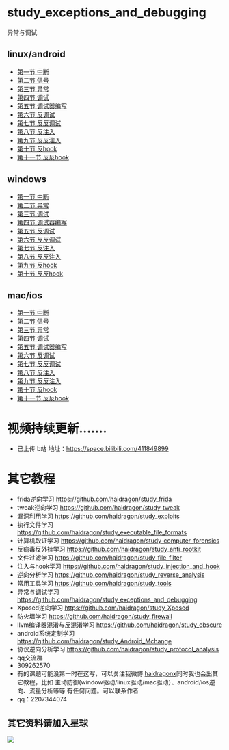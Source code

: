 # study_exceptions_and_debugging
异常与调试
## linux/android
* [第一节 中断](./study_exceptions_and_debugging/windows/page1/page.md)
* [第二节 信号](./study_exceptions_and_debugging/windows/page1/page.md)
* [第三节 异常](./study_exceptions_and_debugging/windows/page1/page.md)
* [第四节 调试](./study_exceptions_and_debugging/windows/page1/page.md)
* [第五节 调试器编写](https://github.com/haidragon/study_exceptions_and_debugging/blob/master/study_exceptions_and_debugging/linux/page1/page.md)
* [第六节 反调试](https://github.com/haidragon/study_exceptions_and_debugging/blob/master/study_exceptions_and_debugging/linux/page6/page.md)
* [第七节 反反调试](https://github.com/haidragon/study_exceptions_and_debugging/blob/master/study_exceptions_and_debugging/linux/page7/page.md)
* [第八节 反注入](./study_exceptions_and_debugging/windows/page1/page.md)
* [第九节 反反注入](./study_exceptions_and_debugging/windows/page1/page.md)
* [第十节 反hook](./study_exceptions_and_debugging/windows/page1/page.md)
* [第十一节 反反hook](./study_exceptions_and_debugging/windows/page1/page.md)
## windows
* [第一节 中断](./study_exceptions_and_debugging/windows/page1/page.md)
* [第二节 异常](./study_exceptions_and_debugging/windows/page1/page.md)
* [第三节 调试](./study_exceptions_and_debugging/windows/page1/page.md)
* [第四节 调试器编写](./study_exceptions_and_debugging/windows/page1/page.md)
* [第五节 反调试](./study_exceptions_and_debugging/windows/page1/page.md)
* [第六节 反反调试](./study_exceptions_and_debugging/windows/page1/page.md)
* [第七节 反注入](./study_exceptions_and_debugging/windows/page1/page.md)
* [第八节 反反注入](./study_exceptions_and_debugging/windows/page1/page.md)
* [第九节 反hook](./study_exceptions_and_debugging/windows/page1/page.md)
* [第十节 反反hook](./study_exceptions_and_debugging/windows/page1/page.md)
## mac/ios
* [第一节 中断](./study_exceptions_and_debugging/mac/page1/page.md)
* [第二节 信号](./study_exceptions_and_debugging/mac/page1/page.md)
* [第三节 异常](./study_exceptions_and_debugging/mac/page1/page.md)
* [第四节 调试](./study_exceptions_and_debugging/mac/page1/page.md)
* [第五节 调试器编写](./study_exceptions_and_debugging/mac/page1/page.md)
* [第六节 反调试](./study_exceptions_and_debugging/mac/page1/page.md)
* [第七节 反反调试](./study_exceptions_and_debugging/mac/page1/page.md)
* [第八节 反注入](./study_exceptions_and_debugging/mac/page1/page.md)
* [第九节 反反注入](./study_exceptions_and_debugging/mac/page1/page.md)
* [第十节 反hook](./study_exceptions_and_debugging/mac/page1/page.md)
* [第十一节 反反hook](./study_exceptions_and_debugging/mac/page1/page.md)

# 视频持续更新.......  
* 已上传 b站 地址：https://space.bilibili.com/411849899
# 其它教程
* frida逆向学习 https://github.com/haidragon/study_frida
* tweak逆向学习 https://github.com/haidragon/study_tweak
* 漏洞利用学习 https://github.com/haidragon/study_exploits
* 执行文件学习 https://github.com/haidragon/study_executable_file_formats
* 计算机取证学习 https://github.com/haidragon/study_computer_forensics
* 反病毒反外挂学习 https://github.com/haidragon/study_anti_rootkit
* 文件过滤学习 https://github.com/haidragon/study_file_filter
* 注入与hook学习 https://github.com/haidragon/study_injection_and_hook
* 逆向分析学习 https://github.com/haidragon/study_reverse_analysis
* 常用工具学习 https://github.com/haidragon/study_tools
* 异常与调试学习 https://github.com/haidragon/study_exceptions_and_debugging
* Xposed逆向学习 https://github.com/haidragon/study_Xposed
* 防火墙学习 https://github.com/haidragon/study_firewall
* llvm编译器混淆与反混淆学习 https://github.com/haidragon/study_obscure
* android系统定制学习 https://github.com/haidragon/study_Android_Mchange
* 协议逆向分析学习 https://github.com/haidragon/study_protocol_analysis
* qq交流群 
* 309262570
* 有的课题可能没第一时在这写，可以关注我微博 [haidragonx](https://weibo.com/haidragon)同时我也会出其它教程，比如 主动防御(window驱动/linux驱动/mac驱动）、android/ios逆向、流量分析等等 有任何问题。可以联系作者
* qq：2207344074
## 其它资料请加入星球
![](https://github.com/haidragon/study_frida/blob/master/image/1681580715267_.pic_hd.jpg)


